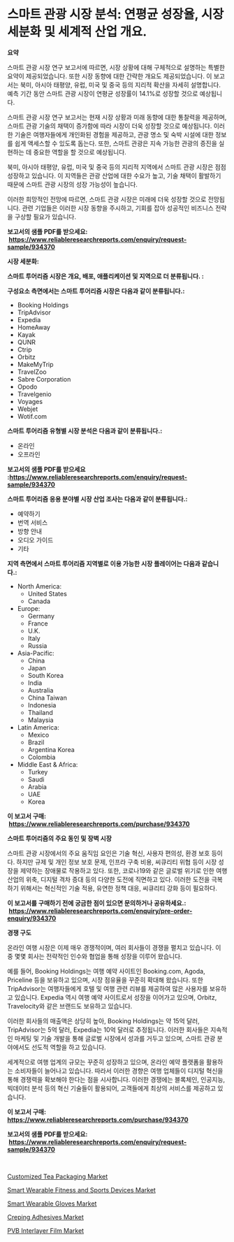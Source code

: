 <p><h1>스마트 관광 시장 분석: 연평균 성장율, 시장 세분화 및 세계적 산업 개요.</h1></p><p><strong>요약</strong></p>
<p><p>스마트 관광 시장 연구 보고서에 따르면, 시장 상황에 대해 구체적으로 설명하는 특별한 요약이 제공되었습니다. 또한 시장 동향에 대한 간략한 개요도 제공되었습니다. 이 보고서는 북미, 아시아 태평양, 유럽, 미국 및 중국 등의 지리적 확산을 자세히 설명합니다. 예측 기간 동안 스마트 관광 시장이 연평균 성장률이 14.1%로 성장할 것으로 예상됩니다.</p><p>스마트 관광 시장 연구 보고서는 현재 시장 상황과 미래 동향에 대한 통찰력을 제공하며, 스마트 관광 기술의 채택이 증가함에 따라 시장이 더욱 성장할 것으로 예상됩니다. 이러한 기술은 여행자들에게 개인화된 경험을 제공하고, 관광 명소 및 숙박 시설에 대한 정보를 쉽게 액세스할 수 있도록 돕는다. 또한, 스마트 관광은 지속 가능한 관광의 증진을 실현하는 데 중요한 역할을 할 것으로 예상됩니다.</p><p>북미, 아시아 태평양, 유럽, 미국 및 중국 등의 지리적 지역에서 스마트 관광 시장은 점점 성장하고 있습니다. 이 지역들은 관광 산업에 대한 수요가 높고, 기술 채택이 활발하기 때문에 스마트 관광 시장의 성장 가능성이 높습니다.</p><p>이러한 희망적인 전망에 따르면, 스마트 관광 시장은 미래에 더욱 성장할 것으로 전망됩니다. 관련 기업들은 이러한 시장 동향을 주시하고, 기회를 잡아 성공적인 비즈니스 전략을 구상할 필요가 있습니다.</p></p>
<p><strong>보고서의 샘플 PDF를 받으세요: &nbsp;<a href="https://www.reliableresearchreports.com/enquiry/request-sample/934370">https://www.reliableresearchreports.com/enquiry/request-sample/934370</a></strong></p>
<p><strong>시장 세분화:</strong></p>
<p><strong> 스마트 투어리즘 시장은 개요, 배포, 애플리케이션 및 지역으로 더 분류됩니다. :</strong></p>
<p><strong>구성요소 측면에서는 스마트 투어리즘 시장은 다음과 같이 분류됩니다.:</strong></p>
<p><ul><li>Booking Holdings</li><li>TripAdvisor</li><li>Expedia</li><li>HomeAway</li><li>Kayak</li><li>QUNR</li><li>Ctrip</li><li>Orbitz</li><li>MakeMyTrip</li><li>TravelZoo</li><li>Sabre Corporation</li><li>Opodo</li><li>Travelgenio</li><li>Voyages</li><li>Webjet</li><li>Wotif.com</li></ul></p>
<p><strong> 스마트 투어리즘 유형별 시장 분석은 다음과 같이 분류됩니다.:</strong></p>
<p><ul><li>온라인</li><li>오프라인</li></ul></p>
<p><strong>보고서의 샘플 PDF를 받으세요 :<a href="https://www.reliableresearchreports.com/enquiry/request-sample/934370">https://www.reliableresearchreports.com/enquiry/request-sample/934370</a></strong></p>
<p><strong> 스마트 투어리즘 응용 분야별 시장 산업 조사는 다음과 같이 분류됩니다.:</strong></p>
<p><ul><li>예약하기</li><li>번역 서비스</li><li>방향 안내</li><li>오디오 가이드</li><li>기타</li></ul></p>
<p><strong>지역 측면에서 스마트 투어리즘 지역별로 이용 가능한 시장 플레이어는 다음과 같습니다.:</strong></p>
<p><ul>
    <li>
        North America:
        <ul>
            <li>United States</li>
            <li>Canada</li>
        </ul>
    </li>
    <li>
        Europe:
        <ul>
            <li>Germany</li>
            <li>France</li>
            <li>U.K.</li>
            <li>Italy</li>
            <li>Russia</li>
        </ul>
    </li>
    <li>
        Asia-Pacific:
        <ul>
            <li>China</li>
            <li>Japan</li>
            <li>South Korea</li>
            <li>India</li>
            <li>Australia</li>
            <li>China Taiwan</li>
            <li>Indonesia</li>
            <li>Thailand</li>
            <li>Malaysia</li>
        </ul>
    </li>
    <li>
        Latin America:
        <ul>
            <li>Mexico</li>
            <li>Brazil</li>
            <li>Argentina Korea</li>
            <li>Colombia</li>
        </ul>
    </li>
    <li>
        Middle East & Africa:
        <ul>
            <li>Turkey</li>
            <li>Saudi</li>
            <li>Arabia</li>
            <li>UAE</li>
            <li>Korea</li>
        </ul>
    </li>
    </ul></p>
<p><strong>이 보고서 구매: &nbsp;<a href="https://www.reliableresearchreports.com/purchase/934370">https://www.reliableresearchreports.com/purchase/934370</a></strong></p>
<p><strong>스마트 투어리즘의 주요 동인 및 장벽 시장</strong></p>
<p><p>스마트 관광 시장에서의 주요 움직임 요인은 기술 혁신, 사용자 편의성, 환경 보호 등이다. 하지만 규제 및 개인 정보 보호 문제, 인프라 구축 비용, 씨큐리티 위협 등이 시장 성장을 제약하는 장애물로 작용하고 있다. 또한, 코로나19와 같은 글로벌 위기로 인한 여행 산업의 위축, 디지털 격차 증대 등의 다양한 도전에 직면하고 있다. 이러한 도전을 극복하기 위해서는 혁신적인 기술 적용, 유연한 정책 대응, 씨큐리티 강화 등이 필요하다.</p></p>
<p><strong>이 보고서를 구매하기 전에 궁금한 점이 있으면 문의하거나 공유하세요.: &nbsp;<a href="https://www.reliableresearchreports.com/enquiry/pre-order-enquiry/934370">https://www.reliableresearchreports.com/enquiry/pre-order-enquiry/934370</a></strong></p>
<p><strong>경쟁 구도</strong></p>
<p><p>온라인 여행 시장은 이제 매우 경쟁적이며, 여러 회사들이 경쟁을 펼치고 있습니다. 이 중 몇몇 회사는 전략적인 인수와 협업을 통해 성장을 이루어 왔습니다.</p><p>예를 들어, Booking Holdings는 여행 예약 사이트인 Booking.com, Agoda, Priceline 등을 보유하고 있으며, 시장 점유율을 꾸준히 확대해 왔습니다. 또한 TripAdvisor는 여행자들에게 호텔 및 여행 관련 리뷰를 제공하여 많은 사용자를 보유하고 있습니다. Expedia 역시 여행 예약 사이트로서 성장을 이어가고 있으며, Orbitz, Travelocity와 같은 브랜드도 보유하고 있습니다. </p><p>이러한 회사들의 매출액은 상당히 높아, Booking Holdings는 약 15억 달러, TripAdvisor는 5억 달러, Expedia는 10억 달러로 추정됩니다. 이러한 회사들은 지속적인 마케팅 및 기술 개발을 통해 글로벌 시장에서 성과를 거두고 있으며, 스마트 관광 분야에서도 선도적 역할을 하고 있습니다.</p><p>세계적으로 여행 업계의 규모는 꾸준히 성장하고 있으며, 온라인 예약 플랫폼을 활용하는 소비자들이 늘어나고 있습니다. 따라서 이러한 경향은 여행 업체들이 디지털 혁신을 통해 경쟁력을 확보해야 한다는 점을 시사합니다. 이러한 경쟁에는 블록체인, 인공지능, 빅데이터 분석 등의 혁신 기술들이 활용되어, 고객들에게 최상의 서비스를 제공하고 있습니다.</p></p>
<p><strong>이 보고서 구매: &nbsp; <a href="https://www.reliableresearchreports.com/purchase/934370">https://www.reliableresearchreports.com/purchase/934370</a></strong></p>
<p><strong>보고서의 샘플 PDF를 받으세요: &nbsp;<a href="https://www.reliableresearchreports.com/enquiry/request-sample/934370">https://www.reliableresearchreports.com/enquiry/request-sample/934370</a></strong><strong></strong></p>
<p>&nbsp;</p>
<p><p><a href="https://ivy-potential-64b.notion.site/Customized-Tea-Packaging-Market-Research-Report-Forecasted-for-Period-from-2024-2031-by-Market-Ty-9de2ca4dfa084ff6a6cac95785d2267e">Customized Tea Packaging Market</a></p><p><a href="https://github.com/shotows/Market-Research-Report-List-1/blob/main/smart-wearable-fitness-and-sports-devices-market.md">Smart Wearable Fitness and Sports Devices Market</a></p><p><a href="https://github.com/Sinjinluong3e0awx2m195k76/Market-Research-Report-List-1/blob/main/smart-wearable-gloves-market.md">Smart Wearable Gloves Market</a></p><p><a href="https://view.publitas.com/reportprime-1/creping-adhesives-market-research-report-the-key-to-successful-business-strategy-forecasted-for-period-from-2024-2031/">Creping Adhesives Market</a></p><p><a href="https://view.publitas.com/reportprime-1/pvb-interlayer-film-market-research-report-unlocks-analysis-on-the-market-financial-status-market-size-and-market-revenue-upto-2031/">PVB Interlayer Film Market</a></p></p>